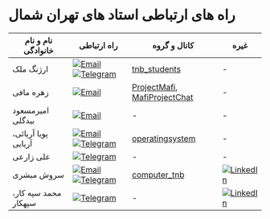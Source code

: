 # راه های ارتباطی استاد های تهران شمال
| نام و نام خانوادگی | راه ارتباطی | کانال و گروه | غیره |  
| --------- | ----- | ----------- | ----------- |
| ارژنگ ملک | [![Email](https://s25.picofile.com/file/8451822684/7115264_new_logo_gmail_icon.png)](mailto:tnbstudents@gmail.com) [![Telegram](https://s24.picofile.com/file/8451822676/4375108_logo_telegram_icon_1_.png)](https://t.me/arzhangmalek) | [tnb_students](https://t.me/tnb_students) | - |
| زهره مافی | [![Email](https://s25.picofile.com/file/8451822684/7115264_new_logo_gmail_icon.png)](mailto:mafizohreh@yahoo.com) | [ProjectMafi](https://t.me/ProjectMafi ),   [MafiProjectChat](https://t.me/MafiProjectChat) | - |  
| امیرمسعود بیدگلی | [![Email](https://s25.picofile.com/file/8451822684/7115264_new_logo_gmail_icon.png)](mailto:DRAMBIDGOLI@gmail.com) | - | - |  
| پویا آریائی، آریایی | [![Email](https://s25.picofile.com/file/8451822684/7115264_new_logo_gmail_icon.png)](mailto:pooya.aryayi@yahoo.com)  [![Telegram](https://s24.picofile.com/file/8451822676/4375108_logo_telegram_icon_1_.png)](https://t.me/pouya8968) | [operatingsystem](https://t.me/operatingsystem1400tehranshomal) | - |
| علی زارعی | [![Telegram](https://s24.picofile.com/file/8451822676/4375108_logo_telegram_icon_1_.png)](https://t.me/Msa110288) | - | - |
| سروش مبشری | [![Email](https://s25.picofile.com/file/8451822684/7115264_new_logo_gmail_icon.png)](mailto:soroush.mobasheri@gmail.com)  [![Telegram](https://s24.picofile.com/file/8451822676/4375108_logo_telegram_icon_1_.png)](https://t.me/SoroushMobasheri) | [computer_tnb](https://t.me/computer_tnb) | [![LinkedIn](https://s24.picofile.com/file/8451822692/5296501_linkedin_network_linkedin_logo_icon.png)](https://www.linkedin.com/in/mobasheri/) |
| محمد سپه کار، سپهکار | [![Telegram](https://s24.picofile.com/file/8451822676/4375108_logo_telegram_icon_1_.png)](https://t.me/Sepahkar) | - | [![LinkedIn](https://s24.picofile.com/file/8451822692/5296501_linkedin_network_linkedin_logo_icon.png)](https://www.linkedin.com/in/mohammad-sepahkar-b83579b2/) |









<!-- | FirstName  | LastName | ![Email](https://s25.picofile.com/file/8451822684/7115264_new_logo_gmail_icon.png)  id | PhoneNumber | Telegram Ch | description |   -->


